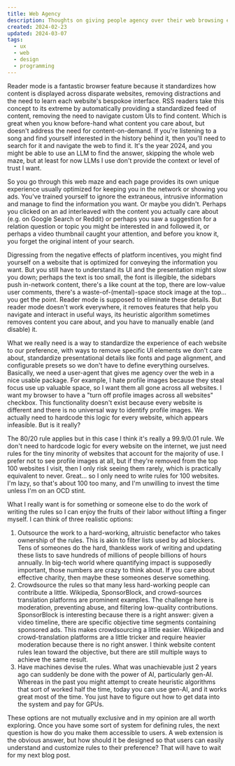 ```yaml
---
title: Web Agency
description: Thoughts on giving people agency over their web browsing experience
created: 2024-02-23
updated: 2024-03-07
tags:
  - ux
  - web
  - design
  - programming
---
```


Reader mode is a fantastic browser feature because it standardizes how content
is displayed across disparate websites, removing distractions and the need to
learn each website's bespokoe interface. RSS readers take this concept to its
extreme by automatically providing a standardized feed of content, removing the
need to navigate custom UIs to find content. Which is great when you know
before-hand what content you care about, but doesn't address the need for
content-on-demand. If you're listening to a song and find yourself interested in
the history behind it, then you'll need to search for it and navigate the web to
find it. It's the year 2024, and you might be able to use an LLM to find the
answer, skipping the whole web maze, but at least for now LLMs I use don't
provide the context or level of trust I want.

So you go through this web maze and each page provides its own unique experience
usually optimized for keeping you in the network or showing you ads. You've
trained yourself to ignore the extraneous, intrusive information and manage to
find the information you want. Or maybe you didn't. Perhaps you clicked on an ad
interleaved with the content you actually care about (e.g. on Google Search or
Reddit) or perhaps you saw a suggestion for a relation question or topic you
might be interested in and followed it, or perhaps a video thumbnail caught your
attention, and before you know it, you forget the original intent of your
search.

Digressing from the negative effects of platform incentives, you might find
yourself on a website that is optimized for conveying the information you want.
But you still have to understand its UI and the presentation might slow you
down; perhaps the text is too small, the font is illegible, the sidebars push
in-network content, there's a like count at the top, there are low-value user
comments, there's a waste-of-(mental)-space stock image at the top... you get
the point. Reader mode is supposed to eliminate these details. But reader mode
doesn't work everywhere, it removes features that help you navigate and interact
in useful ways, its heuristic algorithm sometimes removes content you care
about, and you have to manually enable (and disable) it.

What we really need is a way to standardize the experience of each website to
our preference, with ways to remove specific UI elements we don't care about,
standardize presentational details like fonts and page alignment, and
configurable presets so we don't have to define everything ourselves. Basically,
we need a user-agent that gives me agency over the web in a nice usable package.
For example, I hate profile images because they steal focus use up valuable
space, so I want them all gone across all websites. I want my browser to have a
"turn off profile images across all websites" checkbox. This functionality
doesn't exist because every website is different and there is no universal way
to identify profile images. We actually need to hardcode this logic for every
website, which appears infeasible. But is it really?

The 80/20 rule applies but in this case I think it's really a 99.9/0.01 rule. We
don't need to hardcode logic for every website on the internet, we just need
rules for the tiny minority of websites that account for the majority of use. I
prefer not to see profile images at all, but if they're removed from the top 100
websites I visit, then I only risk seeing them rarely, which is practically
equivalent to never. Great... so I only need to write rules for 100 websites.
I'm lazy, so that's about 100 too many, and I'm unwilling to invest the time
unless I'm on an OCD stint.

What I really want is for something or someone else to do the work of writing
the rules so I can enjoy the fruits of their labor without lifting a finger
myself. I can think of three realistic options:

1. Outsource the work to a hard-working, altruistic benefactor who takes
   ownership of the rules. This is akin to filter lists used by ad blockers.
   Tens of someones do the hard, thankless work of writing and updating these
   lists to save hundreds of millions of people billions of hours annually. In
   big-tech world where quantifying impact is supposedly important, those
   numbers are crazy to think about. If you care about effective charity, then
   maybe these someones deserve something.
2. Crowdsource the rules so that many less hard-working people can contribute a
   little. Wikipedia, SponsorBlock, and crowd-sources translation platforms are
   prominent examples. The challenge here is moderation, preventing abuse, and
   filtering low-quality contributions. SponsorBlock is interesting because
   there is a right answer: given a video timeline, there are specific objective
   time segments containing sponsored ads. This makes crowdsourcing a little
   easier. Wikipedia and crowd-translation platforms are a little tricker and
   require heavier moderation because there is no right answer. I think website
   content rules lean toward the objective, but there are still multiple ways to
   achieve the same result.
3. Have machines devise the rules. What was unachievable just 2 years ago can
   suddenly be done with the power of AI, particularly gen-AI. Whereas in the
   past you might attempt to create heuristic algorithms that sort of worked
   half the time, today you can use gen-AI, and it works great most of the time.
   You just have to figure out how to get data into the system and pay for GPUs.

These options are not mutually exclusive and in my opinion are all worth
exploring. Once you have some sort of system for defining rules, the next
question is how do you make them accessible to users. A web extension is the
obvious answer, but how should it be designed so that users can easily
understand and customize rules to their preference? That will have to wait for
my next blog post.
